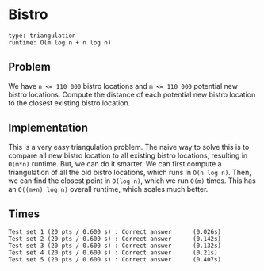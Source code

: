 # Bistro

```
type: triangulation
runtime: O(m log n + n log n)
```

## Problem

We have `n <= 110_000` bistro locations and `m <= 110_000` potential new bistro
locations. Compute the distance of each potential new bistro location to the
closest existing bistro location.

## Implementation

This is a very easy triangulation problem. The naive way to solve this is to
compare all new bistro location to all existing bistro locations, resulting in
`O(m*n)` runtime. But, we can do it smarter. We can first compute a
triangulation of all the old bistro locations, which runs in `O(n log n)`.
Then, we can find the closest point in `O(log n)`, which we run `O(m)` times.
This has an `O((m+n) log n)` overall runtime, which scales much better.

## Times

```
Test set 1 (20 pts / 0.600 s) : Correct answer      (0.026s)
Test set 2 (20 pts / 0.600 s) : Correct answer      (0.142s)
Test set 3 (20 pts / 0.600 s) : Correct answer      (0.132s)
Test set 4 (20 pts / 0.600 s) : Correct answer      (0.21s)
Test set 5 (20 pts / 0.600 s) : Correct answer      (0.407s)
```
